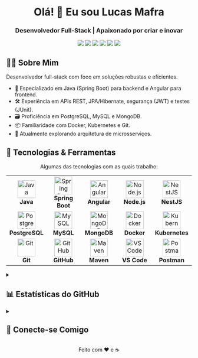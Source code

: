 <h1 align="center">Olá! 👋 Eu sou Lucas Mafra</h1>
<h3 align="center">Desenvolvedor Full-Stack | Apaixonado por criar e inovar</h3>

<p align="center">
<img src="https://img.shields.io/badge/Java-ED8B00?style=for-the-badge&logo=java&logoColor=white"/>
<img src="https://img.shields.io/badge/Spring Boot-6DB33F?style=for-the-badge&logo=spring-boot&logoColor=white"/>
<img src="https://img.shields.io/badge/PostgreSQL-316192?style=for-the-badge&logo=postgresql&logoColor=white"/>
<img src="https://img.shields.io/badge/Angular-DD0031?style=for-the-badge&logo=angular&logoColor=white"/>
<img src="https://img.shields.io/badge/Node.js-339933?style=for-the-badge&logo=node.js&logoColor=white"/>
<img src="https://img.shields.io/badge/NestJS-E0234E?style=for-the-badge&logo=nestjs&logoColor=white"/>
</p>

<h2>🧑‍💻 Sobre Mim</h2>
<p>
Desenvolvedor full-stack com foco em soluções robustas e eficientes.
</p>
<ul>
<li>🔧 Especializado em Java (Spring Boot) para backend e Angular para frontend.</li>
<li>🛠️ Experiência em APIs REST, JPA/Hibernate, segurança (JWT) e testes (JUnit).</li>
<li>🗃️ Proficiência em PostgreSQL, MySQL e MongoDB.</li>
<li>📦 Familiaridade com Docker, Kubernetes e Git.</li>
<li>🌱 Atualmente explorando arquitetura de microsserviços.</li>
</ul>

<h2>🚀 Tecnologias & Ferramentas</h2>
<p align="center">
Algumas das tecnologias com as quais trabalho:
</p>
<table align="center">
<tr>
<td align="center" width="96">
<img src="https://skillicons.dev/icons?i=java" width="48" height="48" alt="Java" /><br>
<strong>Java</strong>
</td>
<td align="center" width="96">
<img src="https://skillicons.dev/icons?i=spring" width="48" height="48" alt="Spring Boot" /><br>
<strong>Spring Boot</strong>
</td>
<td align="center" width="96">
<img src="https://skillicons.dev/icons?i=angular" width="48" height="48" alt="Angular" /><br>
<strong>Angular</strong>
</td>
<td align="center" width="96">
<img src="https://skillicons.dev/icons?i=nodejs" width="48" height="48" alt="Node.js" /><br>
<strong>Node.js</strong>
</td>
<td align="center" width="96">
<img src="https://skillicons.dev/icons?i=nestjs" width="48" height="48" alt="NestJS" /><br>
<strong>NestJS</strong>
</td>
</tr>
<tr>
<td align="center" width="96">
<img src="https://skillicons.dev/icons?i=postgresql" width="48" height="48" alt="PostgreSQL" /><br>
<strong>PostgreSQL</strong>
</td>
<td align="center" width="96">
<img src="https://skillicons.dev/icons?i=mysql" width="48" height="48" alt="MySQL" /><br>
<strong>MySQL</strong>
</td>
<td align="center" width="96">
<img src="https://skillicons.dev/icons?i=mongodb" width="48" height="48" alt="MongoDB" /><br>
<strong>MongoDB</strong>
</td>
<td align="center" width="96">
<img src="https://skillicons.dev/icons?i=docker" width="48" height="48" alt="Docker" /><br>
<strong>Docker</strong>
</td>
<td align="center" width="96">
<img src="https://skillicons.dev/icons?i=kubernetes" width="48" height="48" alt="Kubernetes" /><br>
<strong>Kubernetes</strong>
</td>
</tr>
<tr>
<td align="center" width="96">
<img src="https://skillicons.dev/icons?i=git" width="48" height="48" alt="Git" /><br>
<strong>Git</strong>
</td>
<td align="center" width="96">
<img src="https://skillicons.dev/icons?i=github" width="48" height="48" alt="GitHub" /><br>
<strong>GitHub</strong>
</td>
<td align="center" width="96">
<img src="https://skillicons.dev/icons?i=maven" width="48" height="48" alt="Maven" /><br>
<strong>Maven</strong>
</td>
<td align="center" width="96">
<img src="https://skillicons.dev/icons?i=vscode" width="48" height="48" alt="VS Code" /><br>
<strong>VS Code</strong>
</td>
<td align="center" width="96">
<img src="https://skillicons.dev/icons?i=postman" width="48" height="48" alt="Postman" /><br>
<strong>Postman</strong>
</td>
</tr>
</table>

<details>
<summary>
<h2>📊 Estatísticas do GitHub</h2>
</summary>
<p align="center">
<img src="https://github-readme-stats.vercel.app/api?username=Lucas-MafraE&show_icons=true&theme=radical&include_all_commits=true&count_private=true" alt="GitHub Stats" />
<img src="https://github-readme-streak-stats.herokuapp.com/?user=Lucas-Mafra&theme=radical" alt="GitHub Streak" />
<img src="https://github-readme-stats.vercel.app/api/top-langs/?username=Lucas-Mafra&layout=compact&theme=radical" alt="Top Languages" />
</p>
</details>

<details>
<summary>
<h2>🤝 Conecte-se Comigo</h2>
</summary>
<p align="center">
<a href="https://linkedin.com/in/SEU_LINKEDIN_USERNAME" target="_blank"><img src="https://img.shields.io/badge/LinkedIn-0077B5?style=for-the-badge&logo=linkedin&logoColor=white" alt="LinkedIn"></a>
<a href="mailto:SEU_EMAIL@example.com"><img src="https://img.shields.io/badge/Email-D14836?style=for-the-badge&logo=gmail&logoColor=white" alt="Email"></a>
</p>
<p align="center">
<i>Vamos conversar!</i>
</p>
</details>

<p align="center">Feito com ❤️ e ☕</p>
